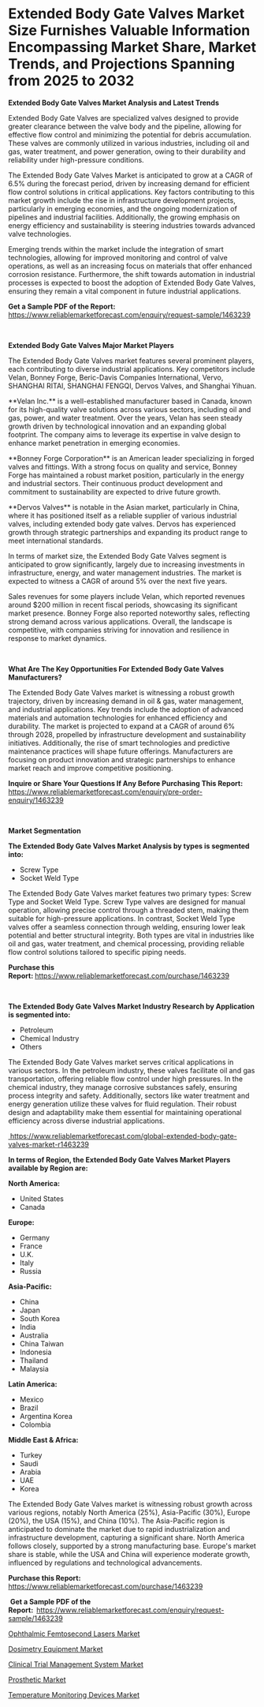 <p><h1>Extended Body Gate Valves Market Size Furnishes Valuable Information Encompassing Market Share, Market Trends, and Projections Spanning from 2025 to 2032</h1></p><p><strong>Extended Body Gate Valves Market Analysis and Latest Trends</strong></p>
<p><p>Extended Body Gate Valves are specialized valves designed to provide greater clearance between the valve body and the pipeline, allowing for effective flow control and minimizing the potential for debris accumulation. These valves are commonly utilized in various industries, including oil and gas, water treatment, and power generation, owing to their durability and reliability under high-pressure conditions.</p><p>The Extended Body Gate Valves Market is anticipated to grow at a CAGR of 6.5% during the forecast period, driven by increasing demand for efficient flow control solutions in critical applications. Key factors contributing to this market growth include the rise in infrastructure development projects, particularly in emerging economies, and the ongoing modernization of pipelines and industrial facilities. Additionally, the growing emphasis on energy efficiency and sustainability is steering industries towards advanced valve technologies.</p><p>Emerging trends within the market include the integration of smart technologies, allowing for improved monitoring and control of valve operations, as well as an increasing focus on materials that offer enhanced corrosion resistance. Furthermore, the shift towards automation in industrial processes is expected to boost the adoption of Extended Body Gate Valves, ensuring they remain a vital component in future industrial applications.</p></p>
<p><strong>Get a Sample PDF of the Report:&nbsp;</strong> <a href="https://www.reliablemarketforecast.com/enquiry/request-sample/1463239?utm_campaign=2749&utm_medium=2&utm_source=Github&utm_content=ia&utm_term=09042025&utm_id=extended-body-gate-valves">https://www.reliablemarketforecast.com/enquiry/request-sample/1463239</a></p>
<p>&nbsp;</p>
<p><strong>Extended Body Gate Valves Major Market Players</strong></p>
<p><p>The Extended Body Gate Valves market features several prominent players, each contributing to diverse industrial applications. Key competitors include Velan, Bonney Forge, Beric-Davis Companies International, Vervo, SHANGHAI RITAI, SHANGHAI FENGQI, Dervos Valves, and Shanghai Yihuan.</p><p>**Velan Inc.** is a well-established manufacturer based in Canada, known for its high-quality valve solutions across various sectors, including oil and gas, power, and water treatment. Over the years, Velan has seen steady growth driven by technological innovation and an expanding global footprint. The company aims to leverage its expertise in valve design to enhance market penetration in emerging economies.</p><p>**Bonney Forge Corporation** is an American leader specializing in forged valves and fittings. With a strong focus on quality and service, Bonney Forge has maintained a robust market position, particularly in the energy and industrial sectors. Their continuous product development and commitment to sustainability are expected to drive future growth.</p><p>**Dervos Valves** is notable in the Asian market, particularly in China, where it has positioned itself as a reliable supplier of various industrial valves, including extended body gate valves. Dervos has experienced growth through strategic partnerships and expanding its product range to meet international standards.</p><p>In terms of market size, the Extended Body Gate Valves segment is anticipated to grow significantly, largely due to increasing investments in infrastructure, energy, and water management industries. The market is expected to witness a CAGR of around 5% over the next five years.</p><p>Sales revenues for some players include Velan, which reported revenues around $200 million in recent fiscal periods, showcasing its significant market presence. Bonney Forge also reported noteworthy sales, reflecting strong demand across various applications. Overall, the landscape is competitive, with companies striving for innovation and resilience in response to market dynamics.</p></p>
<p>&nbsp;</p>
<p><strong>What Are The Key Opportunities For Extended Body Gate Valves Manufacturers?</strong></p>
<p><p>The Extended Body Gate Valves market is witnessing a robust growth trajectory, driven by increasing demand in oil & gas, water management, and industrial applications. Key trends include the adoption of advanced materials and automation technologies for enhanced efficiency and durability. The market is projected to expand at a CAGR of around 6% through 2028, propelled by infrastructure development and sustainability initiatives. Additionally, the rise of smart technologies and predictive maintenance practices will shape future offerings. Manufacturers are focusing on product innovation and strategic partnerships to enhance market reach and improve competitive positioning.</p></p>
<p><strong>Inquire or Share Your Questions If Any Before Purchasing This Report:</strong> <a href="https://www.reliablemarketforecast.com/enquiry/pre-order-enquiry/1463239?utm_campaign=2749&utm_medium=2&utm_source=Github&utm_content=ia&utm_term=09042025&utm_id=extended-body-gate-valves">https://www.reliablemarketforecast.com/enquiry/pre-order-enquiry/1463239</a></p>
<p>&nbsp;</p>
<p><strong>Market Segmentation</strong></p>
<p><strong>The Extended Body Gate Valves Market Analysis by types is segmented into:</strong></p>
<p><ul><li>Screw Type</li><li>Socket Weld Type</li></ul></p>
<p><p>The Extended Body Gate Valves market features two primary types: Screw Type and Socket Weld Type. Screw Type valves are designed for manual operation, allowing precise control through a threaded stem, making them suitable for high-pressure applications. In contrast, Socket Weld Type valves offer a seamless connection through welding, ensuring lower leak potential and better structural integrity. Both types are vital in industries like oil and gas, water treatment, and chemical processing, providing reliable flow control solutions tailored to specific piping needs.</p></p>
<p><strong>Purchase this Report:&nbsp;</strong><a href="https://www.reliablemarketforecast.com/purchase/1463239?utm_campaign=2749&utm_medium=2&utm_source=Github&utm_content=ia&utm_term=09042025&utm_id=extended-body-gate-valves">https://www.reliablemarketforecast.com/purchase/1463239</a></p>
<p>&nbsp;</p>
<p><strong>The Extended Body Gate Valves Market Industry Research by Application is segmented into:</strong></p>
<p><ul><li>Petroleum</li><li>Chemical Industry</li><li>Others</li></ul></p>
<p><p>The Extended Body Gate Valves market serves critical applications in various sectors. In the petroleum industry, these valves facilitate oil and gas transportation, offering reliable flow control under high pressures. In the chemical industry, they manage corrosive substances safely, ensuring process integrity and safety. Additionally, sectors like water treatment and energy generation utilize these valves for fluid regulation. Their robust design and adaptability make them essential for maintaining operational efficiency across diverse industrial applications.</p></p>
<p><a href="https://www.reliablemarketforecast.com/global-extended-body-gate-valves-market-r1463239?utm_campaign=2749&utm_medium=2&utm_source=Github&utm_content=ia&utm_term=09042025&utm_id=extended-body-gate-valves">&nbsp;https://www.reliablemarketforecast.com/global-extended-body-gate-valves-market-r1463239</a></p>
<p><strong>In terms of Region, the Extended Body Gate Valves Market Players available by Region are:</strong></p>
<p>
    <p> <strong> North America: </strong>
        <ul>
            <li>United States</li>
            <li>Canada</li>
        </ul>
        </p> 
    <p> <strong> Europe: </strong>
        <ul>
            <li>Germany</li>
            <li>France</li>
            <li>U.K.</li>
            <li>Italy</li>
            <li>Russia</li>
        </ul>
        </p> 
    <p> <strong> Asia-Pacific: </strong>
        <ul>
            <li>China</li>
            <li>Japan</li>
            <li>South Korea</li>
            <li>India</li>
            <li>Australia</li>
            <li>China Taiwan</li>
            <li>Indonesia</li>
            <li>Thailand</li>
            <li>Malaysia</li>
        </ul>
        </p> 
    <p> <strong> Latin America: </strong>
        <ul>
            <li>Mexico</li>
            <li>Brazil</li>
            <li>Argentina Korea</li>
            <li>Colombia</li>
        </ul>
        </p> 
    <p> <strong> Middle East & Africa: </strong>
        <ul>
            <li>Turkey</li>
            <li>Saudi</li>
            <li>Arabia</li>
            <li>UAE</li>
            <li>Korea</li>
        </ul>
    </p>
    </p>
<p><p>The Extended Body Gate Valves market is witnessing robust growth across various regions, notably North America (25%), Asia-Pacific (30%), Europe (20%), the USA (15%), and China (10%). The Asia-Pacific region is anticipated to dominate the market due to rapid industrialization and infrastructure development, capturing a significant share. North America follows closely, supported by a strong manufacturing base. Europe's market share is stable, while the USA and China will experience moderate growth, influenced by regulations and technological advancements.</p></p>
<p><strong>Purchase this Report: </strong><a href="https://www.reliablemarketforecast.com/purchase/1463239?utm_campaign=2749&utm_medium=2&utm_source=Github&utm_content=ia&utm_term=09042025&utm_id=extended-body-gate-valves">https://www.reliablemarketforecast.com/purchase/1463239</a></p>
<p>&nbsp;<strong>Get a Sample PDF of the Report:&nbsp;&nbsp;</strong><a href="https://www.reliablemarketforecast.com/enquiry/request-sample/1463239?utm_campaign=2749&utm_medium=2&utm_source=Github&utm_content=ia&utm_term=09042025&utm_id=extended-body-gate-valves">https://www.reliablemarketforecast.com/enquiry/request-sample/1463239</a></p>
<p><strong></strong></p>
<p><p><a href="https://www.linkedin.com/pulse/ophthalmic-femtosecond-lasers-market-drivers-competitive-strategy-odtmf?utm_campaign=2749&utm_medium=2&utm_source=Github&utm_content=ia&utm_term=09042025&utm_id=extended-body-gate-valves">Ophthalmic Femtosecond Lasers Market</a></p><p><a href="https://www.linkedin.com/pulse/global-dosimetry-equipment-market-analysis-key-trends-cq5bf?utm_campaign=2749&utm_medium=2&utm_source=Github&utm_content=ia&utm_term=09042025&utm_id=extended-body-gate-valves">Dosimetry Equipment Market</a></p><p><a href="https://www.linkedin.com/pulse/clinical-trial-management-system-market-size-forecasted-hn5qf?utm_campaign=2749&utm_medium=2&utm_source=Github&utm_content=ia&utm_term=09042025&utm_id=extended-body-gate-valves">Clinical Trial Management System Market</a></p><p><a href="https://www.linkedin.com/pulse/prostheticmarkets-81-cagr-analysis-projecting-extraordinary-pys7f?utm_campaign=2749&utm_medium=2&utm_source=Github&utm_content=ia&utm_term=09042025&utm_id=extended-body-gate-valves">Prosthetic Market</a></p><p><a href="https://www.linkedin.com/pulse/temperature-monitoring-devices-market-trend-analysis-reveals-takkf?utm_campaign=2749&utm_medium=2&utm_source=Github&utm_content=ia&utm_term=09042025&utm_id=extended-body-gate-valves">Temperature Monitoring Devices Market</a></p></p>